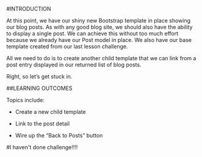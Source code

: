 #INTRODUCTION

At this point, we have our shiny new Bootstrap template in place showing our blog posts. As with any good blog site, we should also have the ability to display a single post. We can achieve this without too much effort because we already have our Post model in place. We also have our base template created from our last lesson challenge.

All we need to do is to create another child template that we can link from a post entry displayed in our returned list of blog posts.

Right, so let’s get stuck in.

##LEARNING OUTCOMES

Topics include:

* Create a new child template

* Link to the post detail

* Wire up the “Back to Posts” button

#I haven't done challenge!!!!